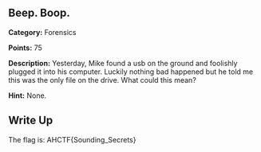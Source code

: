 

## Beep. Boop.

**Category:** Forensics

**Points:** 75

**Description:** Yesterday, Mike found a usb on the ground and foolishly plugged it into his computer. Luckily nothing bad happened but he told me this was the only file on the drive. What could this mean?

**Hint:** None.

## Write Up



The flag is: AHCTF{Sounding_Secrets}
